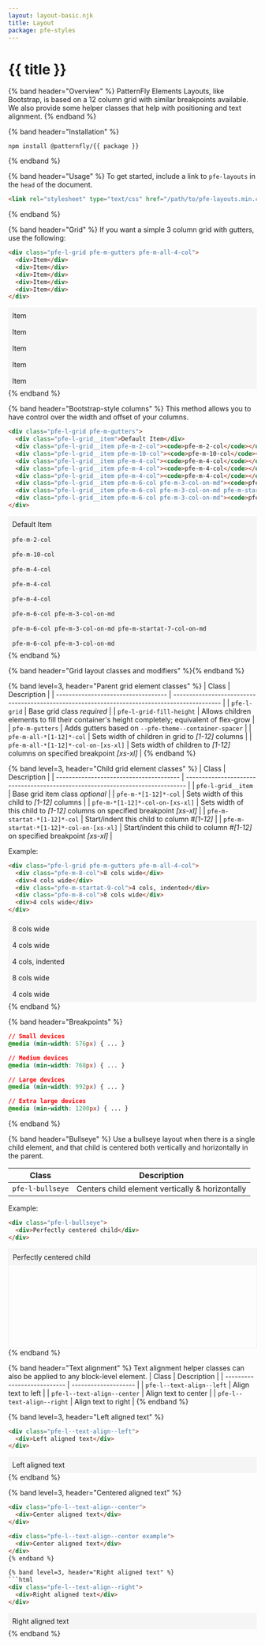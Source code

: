 ```yaml
---
layout: layout-basic.njk
title: Layout
package: pfe-styles
---
```


<style>
  .example > div {
    background-color: #f5f5f5;
    padding: 8px;
  }

  .pfe-l-bullseye.example {
    border: 1px solid #eee;
    height: 200px;
  }
</style>

<pfe-band class="header" use-grid>
  <h1 slot="header">{{ title }}</h1>
</pfe-band>

{% band header="Overview" %}
  PatternFly Elements Layouts, like Bootstrap, is based on a 12 column grid with similar breakpoints available. We also provide some helper classes that help with positioning and text alignment.
{% endband %}

{% band header="Installation" %}
  ```shell
  npm install @patternfly/{{ package }}
  ```
{% endband %}

{% band header="Usage" %}
  To get started, include a link to `pfe-layouts` in the `head` of the document.

  ```html
  <link rel="stylesheet" type="text/css" href="/path/to/pfe-layouts.min.css">
  ```
{% endband %}

{% band header="Grid" %}
  If you want a simple 3 column grid with gutters, use the following:

  ```html
  <div class="pfe-l-grid pfe-m-gutters pfe-m-all-4-col">
    <div>Item</div>
    <div>Item</div>
    <div>Item</div>
    <div>Item</div>
    <div>Item</div>
  </div>
  ```

  <div class="pfe-l-grid pfe-m-gutters pfe-m-all-4-col example">
    <div>Item</div>
    <div>Item</div>
    <div>Item</div>
    <div>Item</div>
    <div>Item</div>
  </div>
{% endband %}

{% band header="Bootstrap-style columns" %}
  This method allows you to have control over the width and offset of your columns.

  ```html
  <div class="pfe-l-grid pfe-m-gutters">
    <div class="pfe-l-grid__item">Default Item</div>
    <div class="pfe-l-grid__item pfe-m-2-col"><code>pfe-m-2-col</code></div>
    <div class="pfe-l-grid__item pfe-m-10-col"><code>pfe-m-10-col</code></div>
    <div class="pfe-l-grid__item pfe-m-4-col"><code>pfe-m-4-col</code></div>
    <div class="pfe-l-grid__item pfe-m-4-col"><code>pfe-m-4-col</code></div>
    <div class="pfe-l-grid__item pfe-m-4-col"><code>pfe-m-4-col</code></div>
    <div class="pfe-l-grid__item pfe-m-6-col pfe-m-3-col-on-md"><code>pfe-m-6-col pfe-m-3-col-on-md</code></div>
    <div class="pfe-l-grid__item pfe-m-6-col pfe-m-3-col-on-md pfe-m-startat-7-col-on-md"><code>pfe-m-6-col pfe-m-3-col-on-md pfe-m-startat-7-col-on-md</code></div>
    <div class="pfe-l-grid__item pfe-m-6-col pfe-m-3-col-on-md"><code>pfe-m-6-col pfe-m-3-col-on-md</code></div>
  </div>
  ```

  <div class="pfe-l-grid pfe-m-gutters example">
    <div class="pfe-l-grid__item">Default Item</div>
    <div class="pfe-l-grid__item pfe-m-2-col"><code>pfe-m-2-col</code></div>
    <div class="pfe-l-grid__item pfe-m-10-col"><code>pfe-m-10-col</code></div>
    <div class="pfe-l-grid__item pfe-m-4-col"><code>pfe-m-4-col</code></div>
    <div class="pfe-l-grid__item pfe-m-4-col"><code>pfe-m-4-col</code></div>
    <div class="pfe-l-grid__item pfe-m-4-col"><code>pfe-m-4-col</code></div>
    <div class="pfe-l-grid__item pfe-m-6-col pfe-m-3-col-on-md"><code>pfe-m-6-col pfe-m-3-col-on-md</code></div>
    <div class="pfe-l-grid__item pfe-m-6-col pfe-m-3-col-on-md pfe-m-startat-7-col-on-md"><code>pfe-m-6-col pfe-m-3-col-on-md pfe-m-startat-7-col-on-md</code></div>
    <div class="pfe-l-grid__item pfe-m-6-col pfe-m-3-col-on-md"><code>pfe-m-6-col pfe-m-3-col-on-md</code></div>
  </div>
{% endband %}

{% band header="Grid layout classes and modifiers" %}{% endband %}

{% band level=3, header="Parent grid element classes" %}
| Class                               | Description                                                                                   |
| ----------------------------------- | --------------------------------------------------------------------------------------------- |
| `pfe-l-grid`                        | Base grid class _required_                                                                    |
| `pfe-l-grid-fill-height`            | Allows children elements to fill their container's height completely; equivalent of flex-grow |
| `pfe-m-gutters`                     | Adds gutters based on `--pfe-theme--container-spacer`                                         |
| `pfe-m-all-*[1-12]*-col`            | Sets width of children in grid to _[1-12]_ columns                                            |
| `pfe-m-all-*[1-12]*-col-on-[xs-xl]` | Sets width of children to _[1-12]_ columns on specified breakpoint _[xs-xl]_                  |
{% endband %}

{% band level=3, header="Child grid element classes" %}
| Class                                   | Description                                                                    |
| --------------------------------------- | ------------------------------------------------------------------------------ |
| `pfe-l-grid__item`                      | Base grid item class _optional_                                                |
| `pfe-m-*[1-12]*-col`                    | Sets width of this child to _[1-12]_ columns                                   |
| `pfe-m-*[1-12]*-col-on-[xs-xl]`         | Sets width of this child to _[1-12]_ columns on specified breakpoint _[xs-xl]_ |
| `pfe-m-startat-*[1-12]*-col`            | Start/indent this child to column #_[1-12]_                                    |
| `pfe-m-startat-*[1-12]*-col-on-[xs-xl]` | Start/indent this child to column #_[1-12]_ on specified breakpoint _[xs-xl]_  |

Example:

```html
<div class="pfe-l-grid pfe-m-gutters pfe-m-all-4-col">
  <div class="pfe-m-8-col">8 cols wide</div>
  <div>4 cols wide</div>
  <div class="pfe-m-startat-9-col">4 cols, indented</div>
  <div class="pfe-m-8-col">8 cols wide</div>
  <div>4 cols wide</div>
</div>
```

<div class="pfe-l-grid pfe-m-gutters pfe-m-all-4-col example">
  <div class="pfe-m-8-col">8 cols wide</div>
  <div>4 cols wide</div>
  <div class="pfe-m-startat-9-col">4 cols, indented</div>
  <div class="pfe-m-8-col">8 cols wide</div>
  <div>4 cols wide</div>
</div>
{% endband %}

{% band header="Breakpoints" %}
  ```css
  // Small devices
  @media (min-width: 576px) { ... }

  // Medium devices
  @media (min-width: 768px) { ... }

  // Large devices
  @media (min-width: 992px) { ... }

  // Extra large devices
  @media (min-width: 1200px) { ... }
  ```
{% endband %}

{% band header="Bullseye" %}
Use a bullseye layout when there is a single child element, and that child is centered both vertically and horizontally in the parent.

| Class            | Description                                     |
| ---------------- | ----------------------------------------------- |
| `pfe-l-bullseye` | Centers child element vertically & horizontally |

Example:

```html
<div class="pfe-l-bullseye">
  <div>Perfectly centered child</div>
</div>
```

<div class="pfe-l-bullseye example">
  <div>Perfectly centered child</div>
</div>
{% endband %}

{% band header="Text alignment" %}
Text alignment helper classes can also be applied to any block-level element.
| Class                       | Description          |
| --------------------------- | -------------------- |
| `pfe-l--text-align--left`   | Align text to left   |
| `pfe-l--text-align--center` | Align text to center |
| `pfe-l--text-align--right`  | Align text to right  |
{% endband %}

{% band level=3, header="Left aligned text" %}
  ```html
  <div class="pfe-l--text-align--left">
    <div>Left aligned text</div>
  </div>
  ```

  <div class="pfe-l--text-align--left example">
    <div>Left aligned text</div>
  </div>
{% endband %}

{% band level=3, header="Centered aligned text" %}
  ```html
  <div class="pfe-l--text-align--center">
    <div>Center aligned text</div>
  </div>

  <div class="pfe-l--text-align--center example">
    <div>Center aligned text</div>
  </div>
{% endband %}

{% band level=3, header="Right aligned text" %}
  ```html
  <div class="pfe-l--text-align--right">
    <div>Right aligned text</div>
  </div>
  ```

  <div class="pfe-l--text-align--right example">
    <div>Right aligned text</div>
  </div>
{% endband %}

